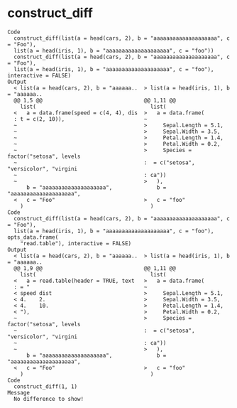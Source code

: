 # construct_diff

    Code
      construct_diff(list(a = head(cars, 2), b = "aaaaaaaaaaaaaaaaaaaa", c = "Foo"),
      list(a = head(iris, 1), b = "aaaaaaaaaaaaaaaaaaaa", c = "foo"))
      construct_diff(list(a = head(cars, 2), b = "aaaaaaaaaaaaaaaaaaaa", c = "Foo"),
      list(a = head(iris, 1), b = "aaaaaaaaaaaaaaaaaaaa", c = "foo"), interactive = FALSE)
    Output
      < list(a = head(cars, 2), b = "aaaaaa..  > list(a = head(iris, 1), b = "aaaaaa..
      @@ 1,5 @@                                @@ 1,11 @@                             
        list(                                    list(                                
      <   a = data.frame(speed = c(4, 4), dis  >   a = data.frame(                    
      : t = c(2, 10)),                         ~                                      
      ~                                        >     Sepal.Length = 5.1,              
      ~                                        >     Sepal.Width = 3.5,               
      ~                                        >     Petal.Length = 1.4,              
      ~                                        >     Petal.Width = 0.2,               
      ~                                        >     Species = factor("setosa", levels
      ~                                        :  = c("setosa", "versicolor", "virgini
      ~                                        : ca"))                                
      ~                                        >   ),                                 
          b = "aaaaaaaaaaaaaaaaaaaa",              b = "aaaaaaaaaaaaaaaaaaaa",        
      <   c = "Foo"                            >   c = "foo"                          
        )                                        )                                    
    Code
      construct_diff(list(a = head(cars, 2), b = "aaaaaaaaaaaaaaaaaaaa", c = "Foo"),
      list(a = head(iris, 1), b = "aaaaaaaaaaaaaaaaaaaa", c = "foo"), opts_data.frame(
        "read.table"), interactive = FALSE)
    Output
      < list(a = head(cars, 2), b = "aaaaaa..  > list(a = head(iris, 1), b = "aaaaaa..
      @@ 1,9 @@                                @@ 1,11 @@                             
        list(                                    list(                                
      <   a = read.table(header = TRUE, text   >   a = data.frame(                    
      : = "                                    ~                                      
      < speed dist                             >     Sepal.Length = 5.1,              
      < 4.    2.                               >     Sepal.Width = 3.5,               
      < 4.    10.                              >     Petal.Length = 1.4,              
      < "),                                    >     Petal.Width = 0.2,               
      ~                                        >     Species = factor("setosa", levels
      ~                                        :  = c("setosa", "versicolor", "virgini
      ~                                        : ca"))                                
      ~                                        >   ),                                 
          b = "aaaaaaaaaaaaaaaaaaaa",              b = "aaaaaaaaaaaaaaaaaaaa",        
      <   c = "Foo"                            >   c = "foo"                          
        )                                        )                                    
    Code
      construct_diff(1, 1)
    Message
      No difference to show!

